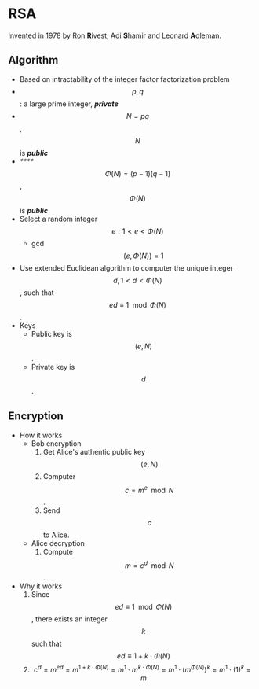 # RSA

Invented in 1978 by Ron **R**ivest, Adi **S**hamir and Leonard **A**dleman.

## Algorithm

* Based on intractability of the integer factor factorization problem
* $$p,q$$: a large prime integer, _**private**_
* $$N=pq$$, $$N$$is _**public**_
* _\*\*\*\*_$$\Phi(N)=(p-1)(q-1)$$, $$\Phi(N)$$is _**public**_
* Select a random integer $$e: 1< e < \Phi(N) $$
  * gcd$$(e,\Phi(N))=1$$
* Use extended Euclidean algorithm to computer the unique integer $$d,1< d <\Phi(N)$$, such that $$ed\equiv1\mod{\Phi(N)}$$.
* Keys
  * Public key is $$(e,N)$$.
  * Private key is $$d$$.

## Encryption

* How it works
  * Bob encryption
    1. Get Alice's authentic public key $$(e,N)$$
    2. Computer $$c=m^e\mod N$$.
    3. Send $$c$$ to Alice.
  * Alice decryption
    1. Compute $$m=c^d\mod N$$.
* Why it works
  1. Since $$ed\equiv1\mod{\Phi(N)}$$, there exists an integer $$k$$ such that $$ed\equiv1+k\cdot \Phi(N)$$
  2. $$c^d=m^{ed}=m^{1+k\cdot \Phi(N)}=m^1\cdot m^{k\cdot \Phi(N)}=m^1\cdot (m^{\Phi(N)})^k=m^1\cdot (1)^k=m$$

